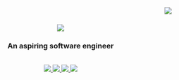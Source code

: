 <img align="right" src="https://visitor-badge.laobi.icu/badge?page_id=mompho.mompho"/>
<h1 align="center">
    <img src="https://readme-typing-svg.herokuapp.com/?
font=Righteous&size=35&center=true&vCenter=true&width=500&height=70&duration=4000&lines=Hi+There!+🤍;+I'm+Mo!;"/>
</h1>

<h3 align="center">An aspiring software engineer</h3>

<br/>

<div align="center">
  
</div>

<div align="center">
  <a href="mailto:mpho.khoza29@gmail.com">
    <img src="https://img.shields.io/badge/Gmail-333333?style=for-the-badge&logo=gmail&logoColor=red"/>
  </a>
  <a href="https://www.instagram.com/mphokhza/">
    <img src="https://img.shields.io/badge/Instagram-333333?style=for-the-badge&logo=instagram&logoColor=white"/>
  </a>
  <a href="https://www.youtube.com/channel/UCrP-JXtVMkPs7ONRhxhmtfw">
    <img src="https://img.shields.io/badge/YouTube-333333?style=for-the-badge&logo=youtube&logoColor=red"/>
  </a>
   <a href="https://www.tiktok.com/@mmmo459?is_from_webapp=1&sender_device=pc">
    <img src="https://img.shields.io/badge/TikTok-333333?style=for-the-badge&logo=tiktok&logoColor=white"/>
  </a> 
</div>
